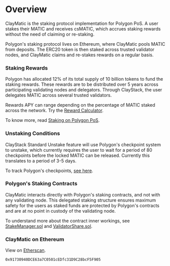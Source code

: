 # Overview

ClayMatic is the staking protocol implementation for Polygon PoS. A user stakes their MATIC and receives csMATIC, which accrues staking rewards without the need of claiming or re-staking.

Polygon's staking protocol lives on Ethereum, where ClayMatic pools MATIC from deposits. The ERC20 token is then staked across trusted validator nodes, and ClayMatic  claims and re-stakes rewards on a regular basis.

### Staking Rewards
Polygon has allocated 12% of its total supply of 10 billion tokens to fund the staking rewards. These rewards are to be distributed over 5 years across participating validating nodes and delegators. Through ClayStack, the user delegates MATIC across several trusted validators.

Rewards APY can range depending on the percentage of MATIC staked across the network. Try the [Reward Calculator](https://wallet.polygon.technology/staking/rewards-calculator/).

To know more, read [Staking on Polygon PoS](https://polygon.technology/staking/).

### Unstaking Conditions
ClayStack Standard Unstake feature will use Polygon's checkpoint system to unstake, which currently requires the user to wait for a period of 80 checkpoints before the locked MATIC can be released. Currently this translates to a period of 3-5 days.

To track Polygon's checkpoints, [see here](https://wallet.polygon.technology/staking/).

### Polygon's Staking Contracts
ClayMatic interacts directly with Polygon's staking contracts, and not with any validating node. This delegated staking structure ensures maximum safety for the users as staked funds are protected by Polygon's contracts and are at no point in custody of the validating node.

To understand more about the contract inner workings, see [StakeManager.sol](https://github.com/maticnetwork/contracts/blob/main/contracts/staking/stakeManager/StakeManager.sol) and [ValidatorShare.sol](https://github.com/maticnetwork/contracts/blob/main/contracts/staking/validatorShare/ValidatorShare.sol).

### ClayMatic on Ethereum
View on [Etherscan](https://etherscan.io/address/0x91730940DCE63a7C0501cEDfc31D9C28bcF5F905).
```
0x91730940DCE63a7C0501cEDfc31D9C28bcF5F905
```